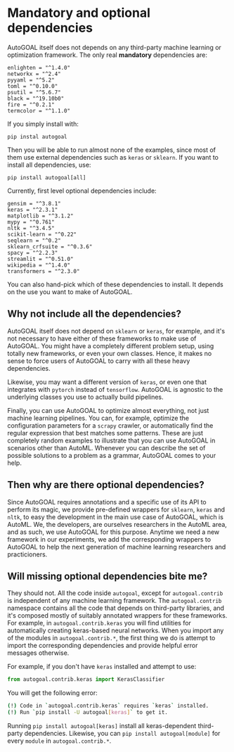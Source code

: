 # Mandatory and optional dependencies

AutoGOAL itself does not depends on any third-party machine learning or optimization framework. The only real **mandatory** dependencies are:

    enlighten = "^1.4.0"
    networkx = "^2.4"
    pyyaml = "^5.2"
    toml = "^0.10.0"
    psutil = "^5.6.7"
    black = "^19.10b0"
    fire = "^0.2.1"
    termcolor = "^1.1.0"

If you simply install with:

    pip instal autogoal

Then you will be able to run almost none of the examples, since most of them use external dependencies such as `keras` or `sklearn`. If you want to install all dependencies, use:

    pip install autogoal[all]

Currently, first level optional dependencies include:

    gensim = "^3.8.1"
    keras = "^2.3.1"
    matplotlib = "^3.1.2"
    mypy = "^0.761"
    nltk = "^3.4.5"
    scikit-learn = "^0.22"
    seqlearn = "^0.2"
    sklearn_crfsuite = "^0.3.6"
    spacy = "^2.2.3"
    streamlit = "^0.51.0"
    wikipedia = "^1.4.0"
    transformers = "^2.3.0"

You can also hand-pick which of these dependencies to install. It depends on the use you want to make of AutoGOAL.

## Why not include all the dependencies?

AutoGOAL itself does not depend on `sklearn` or `keras`, for example, and it's not necessary to have either of these frameworks to make use of AutoGOAL. You might have a completely different problem setup, using totally new frameworks, or even your own classes. Hence, it makes no sense to force users of AutoGOAL to carry with all these heavy dependencies.

Likewise, you may want a different version of `keras`, or even one that integrates with `pytorch` instead of `tensorflow`. AutoGOAL is agnostic to the underlying classes you use to actually build pipelines.

Finally, you can use AutoGOAL to optimize almost everything, not just machine learning pipelines. You can, for example, optimize the configuration parameters for a `scrapy` crawler, or automatically find the regular expression that best matches some patterns. These are just completely random examples to illustrate that you can use AutoGOAL in scenarios other than AutoML. Whenever you can describe the set of possible solutions to a problem as a grammar, AutoGOAL comes to your help.

## Then why are there optional dependencies?

Since AutoGOAL requires annotations and a specific use of its API to perform its magic, we provide pre-defined wrappers for `sklearn`, `keras` and `nltk`, to easy the development in the main use case of AutoGOAL, which is AutoML. We, the developers, are ourselves researchers in the AutoML area, and as such, we use AutoGOAL for this purpose. Anytime we need a new framework in our experiments, we add the corresponding wrappers to AutoGOAL to help the next generation of machine learning researchers and practicioners.

## Will missing optional dependencies bite me?

They should not. All the code inside `autogoal`, except for `autogoal.contrib` is independent of any machine learning framework. The `autogoal.contrib` namespace contains all the code that depends on third-party libraries, and it's composed mostly of suitably annotated wrappers for these frameworks. For example, in `autogoal.contrib.keras` you will find utilities for automatically creating keras-based neural networks. When you import any of the modules in `autogoal.contrib.*`, the first thing we do is attempt to import the corresponding dependencies and provide helpful error messages otherwise.

For example, if you don't have `keras` installed and attempt to use:

```python
from autogoal.contrib.keras import KerasClassifier
```

You will get the following error:

```bash
(!) Code in `autogoal.contrib.keras` requires `keras` installed.
(!) Run `pip install -U autogoal[keras]` to get it.
```

Running `pip install autogoal[keras]` install all keras-dependent third-party dependencies. Likewise, you can `pip install autogoal[module]` for every `module` in `autogoal.contrib.*`.
